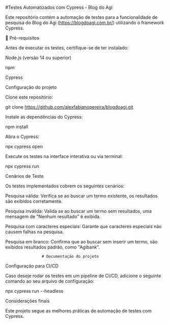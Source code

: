 #Testes Automatizados com Cypress - Blog do Agi

Este repositório contém a automação de testes para a funcionalidade de pesquisa do Blog do Agi (https://blogdoagi.com.br/) utilizando o framework Cypress.

📌 Pré-requisitos

Antes de executar os testes, certifique-se de ter instalado:

Node.js (versão 14 ou superior)

npm 

Cypress

Configuração do projeto

Clone este repositório:

git clone https://github.com/alexfabianopereira/blogdoagi.git

Instale as dependências do Cypress:

npm install

Abra o Cypress:

npx cypress open

Execute os testes na interface interativa ou via terminal:

npx cypress run

Cenários de Teste

Os testes implementados cobrem os seguintes cenários:

Pesquisa válida: Verifica se ao buscar um termo existente, os resultados são exibidos corretamente.

Pesquisa inválida: Valida se ao buscar um termo sem resultados, uma mensagem de "Nenhum resultado" é exibida.

Pesquisa com caracteres especiais: Garante que caracteres especiais não causem falhas na pesquisa.

Pesquisa em branco: Confirma que ao buscar sem inserir um termo, são exibidos resultados padrão, como "Agibank".

                    # Documentação do projeto

 Configuração para CI/CD

Caso deseje rodar os testes em um pipeline de CI/CD, adicione o seguinte comando ao seu arquivo de configuração:

npx cypress run --headless

Considerações finais

Este projeto segue as melhores práticas de automação de testes com Cypress.
